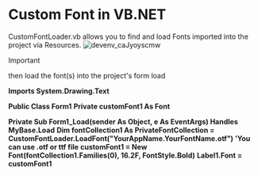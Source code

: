 # Custom Font in VB.NET


CustomFontLoader.vb allows you to find and load Fonts imported into the project via Resources.
![devenv_caJyoyscmw](https://github.com/user-attachments/assets/9a809e30-9ce0-43fb-8616-fab8e4d5bea4)
> [!IMPORTANT]
then load the font(s) into the project's form load

 **Imports System.Drawing.Text**

**Public Class Form1**
**Private customFont1 As Font**

**Private Sub Form1_Load(sender As Object, e As EventArgs) Handles MyBase.Load**
**Dim fontCollection1 As PrivateFontCollection = CustomFontLoader.LoadFont("YourAppName.YourFontName.otf") 'You can use .otf or ttf file**
**customFont1 = New Font(fontCollection1.Families(0), 16.2F, FontStyle.Bold)**
**Label1.Font = customFont1**
